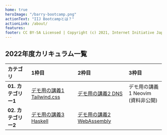 ```yaml
---
home: true
heroImage: "/barry-bootcamp.png"
actionText: "IIJ Bootcampとは？"
actionLink: /about/
features:
footer: CC BY-SA Licensed | Copyright (c) 2021, Internet Initiative Japan Inc.
---
```


## 2022年度カリキュラム一覧

<!-- BOOTCAMP-LGW BEGIN LESSONS TABLE -->
| カテゴリ | 1枠目 | 2枠目 | 3枠目 |
| :-- | :-- | :-- | :-- |
| **01. カテゴリー1** | [デモ用の講義1 Tailwind.css](https://github.com/) | [デモ用の講義2 DNS](https://github.com/) | デモ用の講義1 Neovim<br>(資料非公開) |
| **02. カテゴリー2** | [デモ用の講義3 Haskell](https://github.com/igrep/) | [デモ用の講義2 WebAssembly](https://github.com/igrep/igreque.info) |
<!-- BOOTCAMP-LGW END LESSONS TABLE -->
